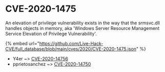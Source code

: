 # CVE-2020-1475

An elevation of privilege vulnerability exists in the way that the srmsvc.dll handles objects in memory, aka 'Windows Server Resource Management Service Elevation of Privilege Vulnerability'.

{% embed url="https://github.com/Live-Hack-CVE/full_database/blob/main/cves/2020/CVE-2020-1475.json" %}


* Y4er ~> [CVE-2020-14756](https://zeste.alice-snow.ru/2020/database/cve-2020-1475/cve-2020-14756-y4er)
* pprietosanchez ~> [CVE-2020-14750](https://zeste.alice-snow.ru/2020/database/cve-2020-1475/cve-2020-14750-pprietosanchez)